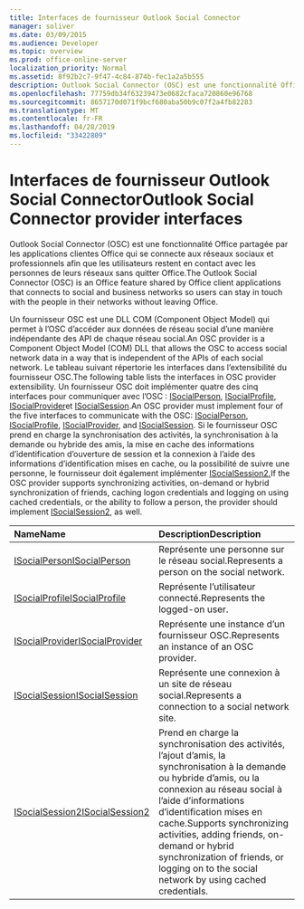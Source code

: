 ```yaml
---
title: Interfaces de fournisseur Outlook Social Connector
manager: soliver
ms.date: 03/09/2015
ms.audience: Developer
ms.topic: overview
ms.prod: office-online-server
localization_priority: Normal
ms.assetid: 8f92b2c7-9f47-4c84-874b-fec1a2a5b555
description: Outlook Social Connector (OSC) est une fonctionnalité Office partagée par les applications clientes Office qui se connecte aux réseaux sociaux et professionnels afin que les utilisateurs restent en contact avec les personnes de leurs réseaux sans quitter Office.
ms.openlocfilehash: 77759db34f63239473e0682cfaca720860e96768
ms.sourcegitcommit: 8657170d071f9bcf680aba50b9c07f2a4fb82283
ms.translationtype: MT
ms.contentlocale: fr-FR
ms.lasthandoff: 04/28/2019
ms.locfileid: "33422809"
---
```

# <a name="outlook-social-connector-provider-interfaces"></a><span data-ttu-id="8938a-103">Interfaces de fournisseur Outlook Social Connector</span><span class="sxs-lookup"><span data-stu-id="8938a-103">Outlook Social Connector provider interfaces</span></span>

<span data-ttu-id="8938a-104">Outlook Social Connector (OSC) est une fonctionnalité Office partagée par les applications clientes Office qui se connecte aux réseaux sociaux et professionnels afin que les utilisateurs restent en contact avec les personnes de leurs réseaux sans quitter Office.</span><span class="sxs-lookup"><span data-stu-id="8938a-104">The Outlook Social Connector (OSC) is an Office feature shared by Office client applications that connects to social and business networks so users can stay in touch with the people in their networks without leaving Office.</span></span> 
  
<span data-ttu-id="8938a-105">Un fournisseur OSC est une DLL COM (Component Object Model) qui permet à l’OSC d’accéder aux données de réseau social d’une manière indépendante des API de chaque réseau social.</span><span class="sxs-lookup"><span data-stu-id="8938a-105">An OSC provider is a Component Object Model (COM) DLL that allows the OSC to access social network data in a way that is independent of the APIs of each social network.</span></span> <span data-ttu-id="8938a-106">Le tableau suivant répertorie les interfaces dans l’extensibilité du fournisseur OSC.</span><span class="sxs-lookup"><span data-stu-id="8938a-106">The following table lists the interfaces in OSC provider extensibility.</span></span> <span data-ttu-id="8938a-107">Un fournisseur OSC doit implémenter quatre des cinq interfaces pour communiquer avec l’OSC : [ISocialPerson](isocialpersoniunknown.md), [ISocialProfile](isocialprofileisocialperson.md), [ISocialProvider](isocialprovideriunknown.md)et [ISocialSession](isocialsessioniunknown.md).</span><span class="sxs-lookup"><span data-stu-id="8938a-107">An OSC provider must implement four of the five interfaces to communicate with the OSC: [ISocialPerson](isocialpersoniunknown.md), [ISocialProfile](isocialprofileisocialperson.md), [ISocialProvider](isocialprovideriunknown.md), and [ISocialSession](isocialsessioniunknown.md).</span></span> <span data-ttu-id="8938a-108">Si le fournisseur OSC prend en charge la synchronisation des activités, la synchronisation à la demande ou hybride des amis, la mise en cache des informations d’identification d’ouverture de session et la connexion à l’aide des informations d’identification mises en cache, ou la possibilité de suivre une personne, le fournisseur doit également implémenter [ISocialSession2.](isocialsession2iunknown.md)</span><span class="sxs-lookup"><span data-stu-id="8938a-108">If the OSC provider supports synchronizing activities, on-demand or hybrid synchronization of friends, caching logon credentials and logging on using cached credentials, or the ability to follow a person, the provider should implement [ISocialSession2](isocialsession2iunknown.md), as well.</span></span>
  
|<span data-ttu-id="8938a-109">**Name**</span><span class="sxs-lookup"><span data-stu-id="8938a-109">**Name**</span></span>|<span data-ttu-id="8938a-110">**Description**</span><span class="sxs-lookup"><span data-stu-id="8938a-110">**Description**</span></span>|
|:-----|:-----|
|[<span data-ttu-id="8938a-111">ISocialPerson</span><span class="sxs-lookup"><span data-stu-id="8938a-111">ISocialPerson</span></span>](isocialpersoniunknown.md) <br/> |<span data-ttu-id="8938a-112">Représente une personne sur le réseau social.</span><span class="sxs-lookup"><span data-stu-id="8938a-112">Represents a person on the social network.</span></span>  <br/> |
|[<span data-ttu-id="8938a-113">ISocialProfile</span><span class="sxs-lookup"><span data-stu-id="8938a-113">ISocialProfile</span></span>](isocialprofileisocialperson.md) <br/> |<span data-ttu-id="8938a-114">Représente l’utilisateur connecté.</span><span class="sxs-lookup"><span data-stu-id="8938a-114">Represents the logged-on user.</span></span>  <br/> |
|[<span data-ttu-id="8938a-115">ISocialProvider</span><span class="sxs-lookup"><span data-stu-id="8938a-115">ISocialProvider</span></span>](isocialprovideriunknown.md) <br/> |<span data-ttu-id="8938a-116">Représente une instance d’un fournisseur OSC.</span><span class="sxs-lookup"><span data-stu-id="8938a-116">Represents an instance of an OSC provider.</span></span>  <br/> |
|[<span data-ttu-id="8938a-117">ISocialSession</span><span class="sxs-lookup"><span data-stu-id="8938a-117">ISocialSession</span></span>](isocialsessioniunknown.md) <br/> |<span data-ttu-id="8938a-118">Représente une connexion à un site de réseau social.</span><span class="sxs-lookup"><span data-stu-id="8938a-118">Represents a connection to a social network site.</span></span>  <br/> |
|[<span data-ttu-id="8938a-119">ISocialSession2</span><span class="sxs-lookup"><span data-stu-id="8938a-119">ISocialSession2</span></span>](isocialsession2iunknown.md) <br/> |<span data-ttu-id="8938a-120">Prend en charge la synchronisation des activités, l’ajout d’amis, la synchronisation à la demande ou hybride d’amis, ou la connexion au réseau social à l’aide d’informations d’identification mises en cache.</span><span class="sxs-lookup"><span data-stu-id="8938a-120">Supports synchronizing activities, adding friends, on-demand or hybrid synchronization of friends, or logging on to the social network by using cached credentials.</span></span>  <br/> |
   

